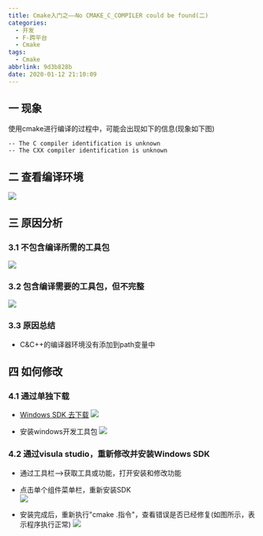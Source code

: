 ```yaml
---
title: Cmake入门之——No CMAKE_C_COMPILER could be found(二)
categories:
  - 开发
  - F-跨平台
  - Cmake
tags:
  - Cmake
abbrlink: 9d3b828b
date: 2020-01-12 21:10:09
---
```

## 一 现象

使用cmake进行编译的过程中，可能会出现如下的信息(现象如下图)

```
-- The C compiler identification is unknown
-- The CXX compiler identification is unknown
```

<!--more-->



## 二 查看编译环境
![][0]
## 三 原因分析

### 3.1 不包含编译所需的工具包

![][1]

### 3.2 包含编译需要的工具包，但不完整

![][2]

### 3.3 原因总结

* C&C++的编译器环境没有添加到path变量中

## 四 如何修改

### 4.1 通过单独下载

* [Windows SDK  去下载][3]
![][4]

* 安装windows开发工具包
![][5]

### 4.2 通过visula studio，重新修改并安装Windows SDK

* 通过工具栏——>获取工具或功能，打开安装和修改功能
* 点击单个组件菜单栏，重新安装SDK  
![][6]

* 安装完成后，重新执行"cmake .指令"，查看错误是否已经修复(如图所示，表示程序执行正常)
![][7]




[0]:https://cdn.staticaly.com/gh/PGzxc/CDN/master/blog-image/cmake-cmake-gui-open.png
[1]:https://cdn.staticaly.com/gh/PGzxc/CDN/master/blog-image/cmake-c-cpp-unknow.png
[2]:https://cdn.staticaly.com/gh/PGzxc/CDN/master/blog-image/cmake-error-no-compiler-found.png
[3]:https://developer.microsoft.com/zh-cn/windows/downloads/sdk-archive
[4]:https://cdn.staticaly.com/gh/PGzxc/CDN/master/blog-image/cmake-windows-10-sdk-download.png
[5]:https://cdn.staticaly.com/gh/PGzxc/CDN/master/blog-image/cmake-development-kit.png
[6]:https://cdn.staticaly.com/gh/PGzxc/CDN/master/blog-image/cmake-visual-studio-install-sdk.png
[7]:https://cdn.staticaly.com/gh/PGzxc/CDN/master/blog-image/cmake-c-cpp-done.png